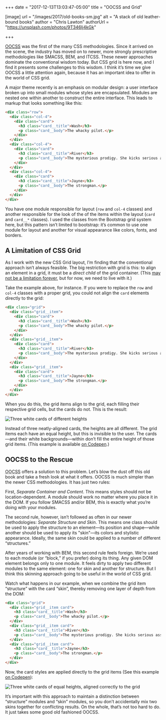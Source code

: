 +++
date = "2017-12-13T13:03:47-05:00"
title = "OOCSS and Grid"

[image]
url = "/images/2017/old-books-sm.jpg"
alt = "A stack of old leather-bound books"
author = "Chris Lawton"
authorUrl = "https://unsplash.com/photos/9T346Ij4kGk"

+++

[OOCSS](https://github.com/stubbornella/oocss/wiki) was the first of the many CSS methodologies. Since it arrived on the scene, the industry has moved on to newer, more strongly prescriptive methodologies like SMACSS, BEM, and ITCSS. These newer approaches dominate the conventional wisdom today. But CSS grid is here now, and I find it presents some challenges to this wisdom. I think it’s time we give OOCSS a little attention again, because it has an important idea to offer in the world of CSS grid.
<!-- more -->

A major theme recently is an emphasis on modular design: a user interface broken up into small modules whose styles are encapsulated. Modules are nested one within another to construct the entire interface. This leads to markup that looks something like this:

```html
<div class="row">
  <div class="col-4">
    <div class="card">
      <h3 class="card__title">Wash</h3>
      <p class="card__body">The whacky pilot.</p>
    </div>
  </div>
  <div class="col-4">
    <div class="card">
      <h3 class="card__title">River</h3>
      <p class="card__body">The mysterious prodigy. She kicks serious ass.</p>
    </div>
  </div>
  <div class="col-4">
    <div class="card">
      <h3 class="card__title">Jayne</h3>
      <p class="card__body">The strongman.</p>
    </div>
  </div>
</div>
```

You have one module responsible for layout (`row` and `col-4` classes) and another responsible for the look of the of the items within the layout (`card` and `card__*` classes). I used the classes from the Bootstrap grid system here, but this pattern isn’t limited to bootstrap: it’s common to use one module for layout and another for visual appearance like colors, fonts, and borders.

## A Limitation of CSS Grid

As I work with the new CSS Grid layout, I’m finding that the conventional approach isn’t always feasible. The big restriction with grid is this: to align an element in a grid, it must be a *direct child* of the grid container. (This [may not be a limitation forever](https://github.com/w3c/csswg-drafts/issues/958), but for now, we need to live with it.)

Take the example above, for instance. If you were to replace the `row` and `col-4` classes with a proper grid, you could not align the `card` elements directly to the grid:

```html
<div class="grid">
  <div class="grid__item">
    <div class="card">
      <h3 class="card__title">Wash</h3>
      <p class="card__body">The whacky pilot.</p>
    </div>
  </div>
  <div class="grid__item">
    <div class="card">
      <h3 class="card__title">River</h3>
      <p class="card__body">The mysterious prodigy. She kicks serious ass.</p>
    </div>
  </div>
  <div class="grid__item">
    <div class="card">
      <h3 class="card__title">Jayne</h3>
      <p class="card__body">The strongman.</p>
    </div>
  </div>
</div>
```

When you do this, the grid items align to the grid, each filling their respective grid cells, but the cards do not. This is the result:

<img src="/images/2017/oocss-grid-1.png" alt="Three white cards of different heights">

Instead of three neatly-aligned cards, the heights are all different. The grid items each have an equal height, but this is invisible to the user. The cards&mdash;and their white backgrounds&mdash;within don’t fill the entire height of those grid items. (This example is available [on Codepen](https://codepen.io/keithjgrant/pen/EoaoxJ).)

## OOCSS to the Rescue

<abbr title="Object-Oriented CSS">OOCSS</abbr> offers a solution to this problem. Let’s blow the dust off this old book and take a fresh look at what it offers. OOCSS is much simpler than the newer CSS methodologies. It has just two rules:

First, *Separate Container and Content*. This means styles should not be location-dependent. A module should work no matter where you place it in the DOM. If you follow SMACSS and/or BEM, this is exactly what you’re doing with your modules.

The second rule, however, isn’t followed as often in our newer methodologies: *Separate Structure and Skin*.  This means one class should be used to apply the structure to an element&mdash;its position and shape&mdash;while another should be used to apply its "skin"&mdash;its colors and stylistic appearance. Ideally, the same skin could be applied to a number of different “structures.”

After years of working with BEM, this second rule feels foreign. We’re used to each module (or “block,” if you prefer) doing its thing. Any given DOM element belongs only to one module. It feels dirty to apply two different modules to the same element: one for skin and another for structure. But I think this skinning approach going to be useful in the world of CSS grid.

Watch what happens in our example, when we combine the grid item “structure” with the card “skin”, thereby removing one layer of depth from the DOM:

```html
<div class="grid">
  <div class="grid__item card">
    <h3 class="card__title">Wash</h3>
    <p class="card__body">The whacky pilot.</p>
  </div>
  <div class="grid__item card">
    <h3 class="card__title">River</h3>
    <p class="card__body">The mysterious prodigy. She kicks serious ass.</p>
  </div>
  <div class="grid__item card">
    <h3 class="card__title">Jayne</h3>
    <p class="card__body">The strongman.</p>
  </div>
</div>
```

Now, the card styles are applied directly to the grid items (See this example [on Codepen](https://codepen.io/keithjgrant/pen/jYEYrx)):

<img src="/images/2017/oocss-grid-2.png" alt="Three white cards of equal heights, aligned correctly to the grid">

It’s important with this approach to maintain a distinction between “structure” modules and “skin” modules, so you don’t accidentally mix two skins together for conflicting results. On the whole, that’s not too hard to do. It just takes some good old fashioned OOCSS.
